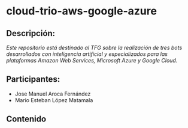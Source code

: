 # cloud-trio-aws-google-azure

## Descripción:
_Este repositorio está destinado al TFG sobre la realización de tres bots desarrollados con inteligencia artificial y especializados para las plataformas Amazon Web Services, Microsoft Azure y Google Cloud._

## Participantes:
* Jose Manuel Aroca Fernández
* Mario Esteban López Matamala

## Contenido


